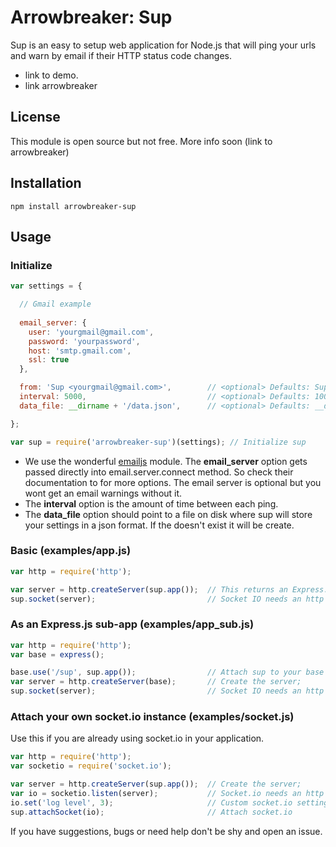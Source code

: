 # Arrowbreaker: Sup

Sup is an easy to setup web application for Node.js that will ping your urls and warn by email if their HTTP status code changes.

- link to demo.
- link arrowbreaker

## License

This module is open source but not free. More info soon (link to arrowbreaker)

## Installation

```shell
npm install arrowbreaker-sup
```

## Usage

### Initialize

```js
var settings = {

  // Gmail example
  
  email_server: {
    user: 'yourgmail@gmail.com',
    password: 'yourpassword',
    host: 'smtp.gmail.com',
    ssl: true
  },

  from: 'Sup <yourgmail@gmail.com>',        // <optional> Defaults: Sup <sup@arrowbreaker.com>
  interval: 5000,                           // <optional> Defaults: 10000
  data_file: __dirname + '/data.json',      // <optional> Defaults: __dirname/data.json

};

var sup = require('arrowbreaker-sup')(settings); // Initialize sup

``` 

- We use the wonderful [emailjs](https://github.com/eleith/emailjs) module. The **email_server** option gets passed directly into email.server.connect method. So check their documentation to for more options. The email server is optional but you wont get an email warnings without it.
- The **interval** option is the amount of time between each ping. 
- The **data_file** option should point to a file on disk where sup will store your settings in a json format. If the doesn't exist it will be create.

### Basic (examples/app.js)

```js
var http = require('http');

var server = http.createServer(sup.app());  // This returns an Express.js app and creates an http server;
sup.socket(server);                         // Socket IO needs an http server
```

### As an Express.js sub-app (examples/app_sub.js)

```js
var http = require('http');
var base = express();

base.use('/sup', sup.app());                // Attach sup to your base app
var server = http.createServer(base);       // Create the server;
sup.socket(server);                         // Socket IO needs an http server
```

### Attach your own socket.io instance (examples/socket.js)

Use this if you are already using socket.io in your application.

```js
var http = require('http');
var socketio = require('socket.io');

var server = http.createServer(sup.app());  // Create the server;
var io = socketio.listen(server);           // Socket.io needs an http server
io.set('log level', 3);                     // Custom socket.io settings
sup.attachSocket(io);                       // Attach socket.io
```

If you have suggestions, bugs or need help don't be shy and open an issue.
